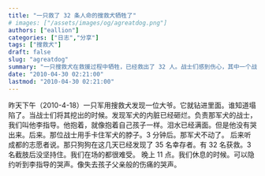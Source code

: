 ```yaml
---
title: "一只救了 32 条人命的搜救犬牺牲了"
# images: ["/assets/images/og/agreatdog.png"]
authors: ["eallion"]
categories: ["日志","分享"]
tags: ["搜救犬"]
draft: false
slug: "agreatdog"
summary: "一只搜救犬在救援过程中牺牲，已经救出了 32 人。战士们感到伤心，其中一个战士抱着狗哭泣。"
date: "2010-04-30 02:21:00"
lastmod: "2010-04-30 02:21:00"
---
```


昨天下午（2010-4-18）一只军用搜救犬发现一位大爷。它就钻进里面。谁知道塌陷了。当战士们将其挖出的时候。发现军犬的内脏已经砸烂。负责那军犬的战士，我们叫他李指导。他抱着，就像抱着自己孩子一样。泪水已经满面。但是他没有哭出来。后来。那位战士用手卡住军犬的脖子。3 分钟后。那军犬不动了。 后来听成都的志愿者说。那只狗狗在这几天已经发现了 35 名幸存者。有 32 名获救。3 名截肢后没坚持住。我们在场的都很难受。 晚上 11 点。我们休息的时候。可以隐约听到李指导的哭声。像失去孩子父亲般的伤痛的哭声。
